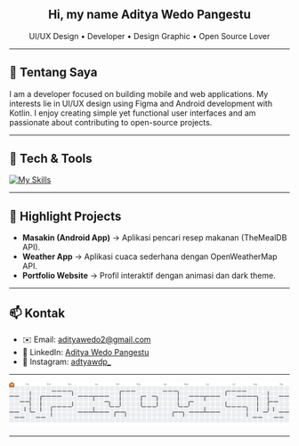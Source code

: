 <!-- Header / Hero -->

<h2 align="center">Hi, my name Aditya Wedo Pangestu </h2>
<p align="center">UI/UX Design • Developer • Design Graphic •  Open Source Lover</p>

---

## 🔭 Tentang Saya

I am a developer focused on building mobile and web applications. My interests lie in UI/UX design using Figma and Android development with Kotlin. I enjoy creating simple yet functional user interfaces and am passionate about contributing to open-source projects.

---

## 🧰 Tech & Tools

[![My Skills](https://skillicons.dev/icons?i=ai,ae,figma,kotlin,dart,swift,css,html,visualstudio,unity,nodejs,firebase&theme=light)](https://skillicons.dev)

---

## 🚀 Highlight Projects

- **Masakin (Android App)** → Aplikasi pencari resep makanan (TheMealDB API).
- **Weather App** → Aplikasi cuaca sederhana dengan OpenWeatherMap API.
- **Portfolio Website** → Profil interaktif dengan animasi dan dark theme.

---

## 📫 Kontak

- ✉️ Email: adityawedo2@gmail.com
- 💼 LinkedIn: [Aditya Wedo Pangestu](https://www.linkedin.com/in/aditya-wedo-pangestu)
- 📸 Instagram: [adtyawdp\_](https://instagram.com/yourhandle)

---

<picture>
  <source media="(prefers-color-scheme: dark)" srcset="https://raw.githubusercontent.com/AdityaWedo30/AdityaWedo30/output/pacman-contribution-graph-dark.svg">
  <source media="(prefers-color-scheme: light)" srcset="https://raw.githubusercontent.com/AdityaWedo30/AdityaWedo30/output/pacman-contribution-graph.svg">
  <img alt="pacman contribution graph" src="https://raw.githubusercontent.com/AdityaWedo30/AdityaWedo30/output/pacman-contribution-graph.svg">
</picture>

---
